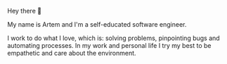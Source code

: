 Hey there 👋

My name is Artem and I'm a self-educated software engineer.

I work to do what I love, which is: solving problems, pinpointing bugs and automating processes. In my work and personal life I try my best to be empathetic and care about the environment. 
